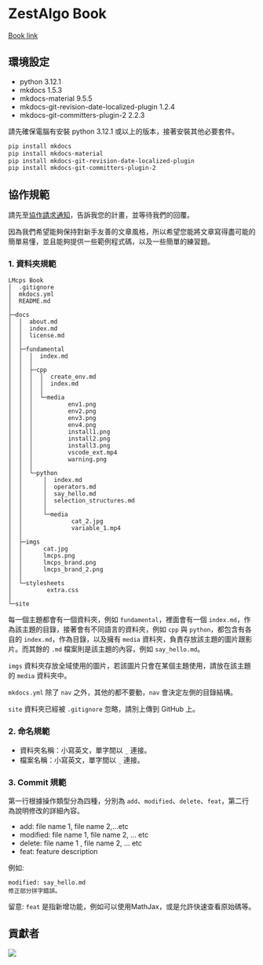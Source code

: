 # ZestAlgo Book

[Book link](https://cheung4843.github.io/LMcpsBook/)


## 環境設定
* python 3.12.1
* mkdocs 1.5.3
* mkdocs-material 9.5.5
* mkdocs-git-revision-date-localized-plugin 1.2.4
* mkdocs-git-committers-plugin-2 2.2.3

請先確保電腦有安裝 python 3.12.1 或以上的版本，接著安裝其他必要套件。

```bash
pip install mkdocs
pip install mkdocs-material
pip install mkdocs-git-revision-date-localized-plugin
pip install mkdocs-git-committers-plugin-2
```

## 協作規範
請先至[協作請求通知](https://github.com/cheung4843/LMcpsBook/discussions/16)，告訴我您的計畫，並等待我們的回覆。

因為我們希望能夠保持對新手友善的文章風格，所以希望您能將文章寫得盡可能的簡單易懂，並且能夠提供一些範例程式碼，以及一些簡單的練習題。

### 1. 資料夾規範
```
LMcps Book
│  .gitignore
│  mkdocs.yml
│  README.md
│
├─docs
│  │  about.md
│  │  index.md
│  │  license.md
│  │
│  ├─fundamental
│  │  │  index.md
│  │  │
│  │  ├─cpp
│  │  │  │  create_env.md
│  │  │  │  index.md
│  │  │  │
│  │  │  └─media
│  │  │          env1.png
│  │  │          env2.png
│  │  │          env3.png
│  │  │          env4.png
│  │  │          install1.png
│  │  │          install2.png
│  │  │          install3.png
│  │  │          vscode_ext.mp4
│  │  │          warning.png
│  │  │
│  │  └─python
│  │      │  index.md
│  │      │  operators.md
│  │      │  say_hello.md
│  │      │  selection_structures.md
│  │      │
│  │      └─media
│  │              cat_2.jpg
│  │              variable_1.mp4
│  │
│  ├─imgs
│  │      cat.jpg
│  │      lmcps.png
│  │      lmcps_brand.png
│  │      lmcps_brand_2.png
│  │
│  └─stylesheets
│          extra.css
│
└─site
```

每一個主題都會有一個資料夾，例如 `fundamental`，裡面會有一個 `index.md`，作為該主題的目錄，接著會有不同語言的資料夾，例如 `cpp` 與 `python`，都包含有各自的 `index.md`，作為目錄，以及擁有 `media` 資料夾，負責存放該主題的圖片跟影片。而其餘的 `.md` 檔案則是該主題的內容，例如 `say_hello.md`。

`imgs` 資料夾存放全域使用的圖片，若該圖片只會在某個主題使用，請放在該主題的 `media` 資料夾中。

`mkdocs.yml` 除了 `nav` 之外，其他的都不要動，`nav` 會決定左側的目錄結構。

`site` 資料夾已經被 `.gitignore` 忽略，請別上傳到 GitHub 上。

### 2. 命名規範
- 資料夾名稱：小寫英文，單字間以 `_` 連接。
- 檔案名稱：小寫英文，單字間以 `_` 連接。


### 3. Commit 規範
第一行根據操作類型分為四種，分別為 `add`、`modified`、`delete`、`feat`，第二行為說明修改的詳細內容。

* add: file name 1, file name 2,...etc
* modified: file name 1, file name 2, ... etc
* delete: file name 1 , file name 2, ... etc
* feat: feature description


例如: 

```git
modified: say_hello.md
修正部分拼字錯誤。
```

留意: `feat` 是指新增功能，例如可以使用MathJax，或是允許快速查看原始碼等。

## 貢獻者

<a href="https://github.com/cheung4843/LMcpsBook/graphs/contributors">
<img src="https://contrib.rocks/image?repo=cheung4843/LMcpsBook"/>
</a>

